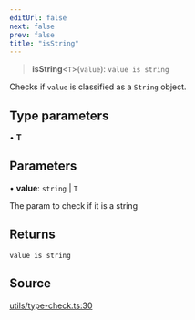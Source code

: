 ```yaml
---
editUrl: false
next: false
prev: false
title: "isString"
---
```


> **isString**\<`T`\>(`value`): `value is string`

Checks if `value` is classified as a `String` object.

## Type parameters

• **T**

## Parameters

• **value**: `string` \| `T`

The param to check if it is a string

## Returns

`value is string`

## Source

[utils/type-check.ts:30](https://github.com/shipshapecode/shepherd/blob/78f473198277a0f7ac6fea873f10441dcf8b3944/shepherd.js/src/utils/type-check.ts#L30)
